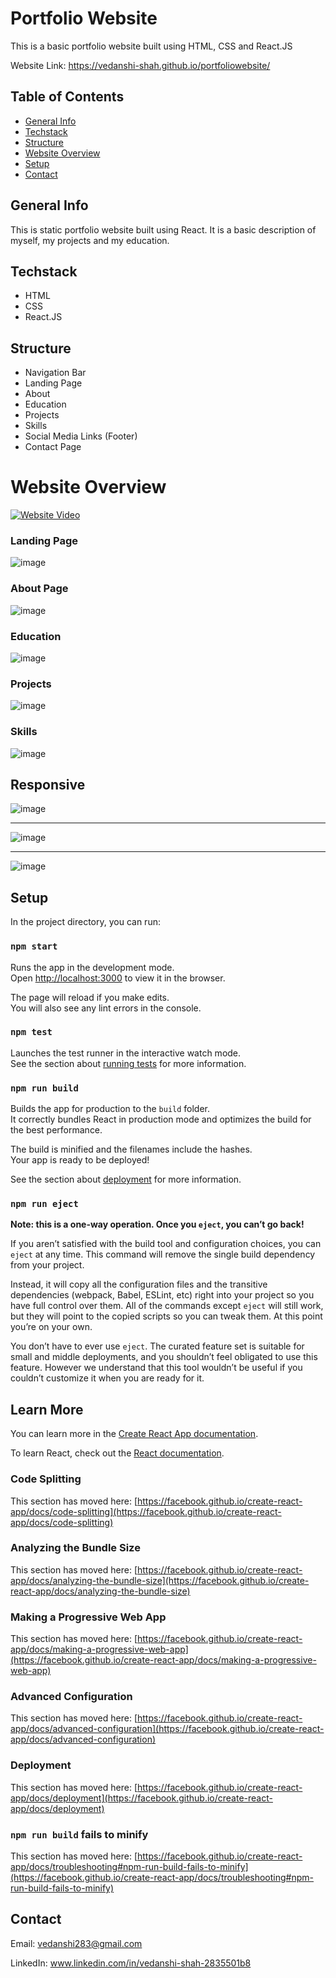 # Portfolio Website

This is a basic portfolio website built using HTML, CSS and React.JS

Website Link: https://vedanshi-shah.github.io/portfoliowebsite/

## Table of Contents

* [General Info](#general-information)
* [Techstack](#techstack)
* [Structure](#structure)
* [Website Overview](#website-overview)
* [Setup](#setup)
* [Contact](#contact)

## General Info

This is static portfolio website built using React. It is a basic description of myself, my projects and my education.

## Techstack
* HTML
* CSS
* React.JS

## Structure
* Navigation Bar
* Landing Page
* About
* Education
* Projects
* Skills
* Social Media Links (Footer)
* Contact Page

# Website Overview

[![Website Video](https://img.youtube.com/vi/THdwEY6VqS4/mqdefault.jpg)](https://youtu.be/THdwEY6VqS4)

### Landing Page
![image](https://user-images.githubusercontent.com/77985799/132838092-1194decc-b6c5-4081-82a7-a149bce947ba.png)

### About Page

![image](https://user-images.githubusercontent.com/77985799/132838148-c6c91917-07c5-43dc-8400-82efd0808ce2.png)


### Education

![image](https://user-images.githubusercontent.com/77985799/132838228-25c062ac-ed7a-4a7d-a47c-1ffd02c7afdc.png)


### Projects

![image](https://user-images.githubusercontent.com/77985799/132838288-096e8d65-0559-4bbe-8a13-9f3f8d006937.png)

### Skills

![image](https://user-images.githubusercontent.com/77985799/132838360-1e518335-9233-4585-9dcc-24bd921b07c8.png)

## Responsive

![image](https://user-images.githubusercontent.com/77985799/132838445-a708b42f-a0c5-4d12-aa13-30c86f33fc7e.png)

<hr />

![image](https://user-images.githubusercontent.com/77985799/132838507-6d0741a8-12f3-46cb-8f2e-9e9f9e2abdf4.png)

<hr />

![image](https://user-images.githubusercontent.com/77985799/132838557-46ce6b43-b890-43c5-ac04-b4da0f91c5bf.png)


## Setup

In the project directory, you can run:

### `npm start`

Runs the app in the development mode.\
Open [http://localhost:3000](http://localhost:3000) to view it in the browser.

The page will reload if you make edits.\
You will also see any lint errors in the console.

### `npm test`

Launches the test runner in the interactive watch mode.\
See the section about [running tests](https://facebook.github.io/create-react-app/docs/running-tests) for more information.

### `npm run build`

Builds the app for production to the `build` folder.\
It correctly bundles React in production mode and optimizes the build for the best performance.

The build is minified and the filenames include the hashes.\
Your app is ready to be deployed!

See the section about [deployment](https://facebook.github.io/create-react-app/docs/deployment) for more information.

### `npm run eject`

**Note: this is a one-way operation. Once you `eject`, you can’t go back!**

If you aren’t satisfied with the build tool and configuration choices, you can `eject` at any time. This command will remove the single build dependency from your project.

Instead, it will copy all the configuration files and the transitive dependencies (webpack, Babel, ESLint, etc) right into your project so you have full control over them. All of the commands except `eject` will still work, but they will point to the copied scripts so you can tweak them. At this point you’re on your own.

You don’t have to ever use `eject`. The curated feature set is suitable for small and middle deployments, and you shouldn’t feel obligated to use this feature. However we understand that this tool wouldn’t be useful if you couldn’t customize it when you are ready for it.

## Learn More

You can learn more in the [Create React App documentation](https://facebook.github.io/create-react-app/docs/getting-started).

To learn React, check out the [React documentation](https://reactjs.org/).

### Code Splitting

This section has moved here: [https://facebook.github.io/create-react-app/docs/code-splitting](https://facebook.github.io/create-react-app/docs/code-splitting)

### Analyzing the Bundle Size

This section has moved here: [https://facebook.github.io/create-react-app/docs/analyzing-the-bundle-size](https://facebook.github.io/create-react-app/docs/analyzing-the-bundle-size)

### Making a Progressive Web App

This section has moved here: [https://facebook.github.io/create-react-app/docs/making-a-progressive-web-app](https://facebook.github.io/create-react-app/docs/making-a-progressive-web-app)

### Advanced Configuration

This section has moved here: [https://facebook.github.io/create-react-app/docs/advanced-configuration](https://facebook.github.io/create-react-app/docs/advanced-configuration)

### Deployment

This section has moved here: [https://facebook.github.io/create-react-app/docs/deployment](https://facebook.github.io/create-react-app/docs/deployment)

### `npm run build` fails to minify

This section has moved here: [https://facebook.github.io/create-react-app/docs/troubleshooting#npm-run-build-fails-to-minify](https://facebook.github.io/create-react-app/docs/troubleshooting#npm-run-build-fails-to-minify)

## Contact

Email: vedanshi283@gmail.com

LinkedIn: www.linkedin.com/in/vedanshi-shah-2835501b8

